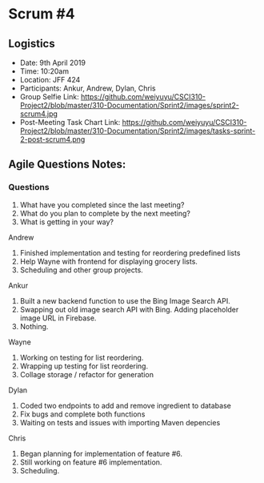 # Scrum #4

## Logistics
- Date: 9th April 2019
- Time: 10:20am
- Location: JFF 424
- Participants: Ankur, Andrew, Dylan, Chris
- Group Selfie Link: https://github.com/weiyuyu/CSCI310-Project2/blob/master/310-Documentation/Sprint2/images/sprint2-scrum4.jpg
- Post-Meeting Task Chart Link: https://github.com/weiyuyu/CSCI310-Project2/blob/master/310-Documentation/Sprint2/images/tasks-sprint-2-post-scrum4.png

## Agile Questions Notes:

### Questions
1. What have you completed since the last meeting?
2. What do you plan to complete by the next meeting?
3. What is getting in your way?


Andrew
1. Finished implementation and testing for reordering predefined lists
2. Help Wayne with frontend for displaying grocery lists.
3. Scheduling and other group projects.

Ankur
1. Built a new backend function to use the Bing Image Search API.
2. Swapping out old image search API with Bing. Adding placeholder image URL in Firebase.
3. Nothing.

Wayne
1. Working on testing for list reordering.
2. Wrapping up testing for list reordering.
3. Collage storage / refactor for generation

Dylan
1. Coded two endpoints to add and remove ingredient to database
2. Fix bugs and complete both functions
3. Waiting on tests and issues with importing Maven depencies

Chris
1. Began planning for implementation of feature #6.
2. Still working on feature #6 implementation.
3. Scheduling.
